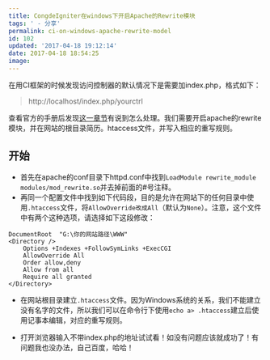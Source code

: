 ```yaml
---
title: CongdeIgniter在windows下开启Apache的Rewrite模块
tags: ' - 分享'
permalink: ci-on-windows-apache-rewrite-model
id: 102
updated: '2017-04-18 19:12:14'
date: 2017-04-18 18:54:25
image:
---
```


在用CI框架的时候发现访问控制器的默认情况下是需要加index.php，格式如下：
>http://localhost/index.php/yourctrl

查看官方的手册后发现[这一章节](http://codeigniter.org.cn/user_guide/general/urls.html#url-index-php)有说到怎么处理。我们需要开启apache的rewrite模块，并在网站的根目录简历。htaccess文件，并写入相应的重写规则。

## 开始

* 首先在apache的conf目录下httpd.conf中找到`LoadModule rewrite_module modules/mod_rewrite.so`并去掉前面的#号注释。
* 再同一个配置文件中找到如下代码段，目的是允许在网站下的任何目录中使用`.htaccess`文件，将`AllowOverride改成All`（默认为`None`）。注意，这个文件中有两个这种选项，请选择如下这段修改：
```
DocumentRoot  "G:\你的网站路径\WWW"
<Directory />
    Options +Indexes +FollowSymLinks +ExecCGI
    AllowOverride All
    Order allow,deny
    Allow from all
    Require all granted
</Directory>
```
* 在网站根目录建立`.htaccess`文件。因为Windows系统的关系，我们不能建立没有名字的文件，所以我们可以在命令行下使用`echo a> .htaccess`建立后使用记事本编辑，对应的重写规则。 

* 打开浏览器输入不带index.php的地址试试看！如没有问题应该就成功了！有问题我也没办法，自己百度，哈哈！